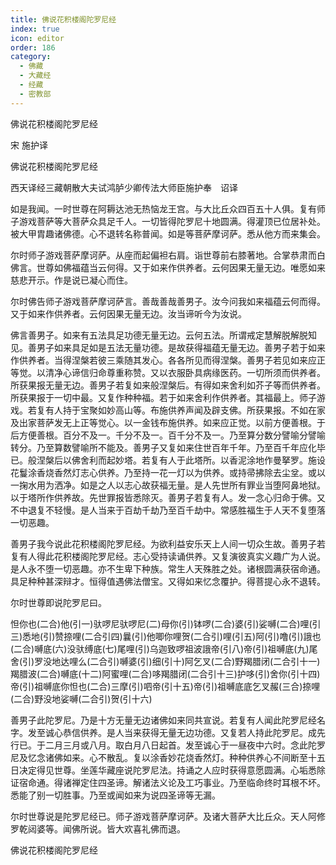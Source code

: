 ```yaml
---
title: 佛说花积楼阁陀罗尼经
index: true
icon: editor
order: 186
category:
  - 佛藏
  - 大藏经
  - 经藏
  - 密教部
---
```


  佛说花积楼阁陀罗尼经  

宋 施护译  

佛说花积楼阁陀罗尼经  

西天译经三藏朝散大夫试鸿胪少卿传法大师臣施护奉　诏译  

如是我闻。一时世尊在阿耨达池无热恼龙王宫。与大比丘众四百五十人俱。复有师子游戏菩萨等大菩萨众具足千人。一切皆得陀罗尼十地圆满。得灌顶已位居补处。被大甲胄趣诸佛德。心不退转名称普闻。如是等菩萨摩诃萨。悉从他方而来集会。  

尔时师子游戏菩萨摩诃萨。从座而起偏袒右肩。诣世尊前右膝著地。合掌恭肃而白佛言。世尊如佛福蕴当云何得。又于如来作供养者。云何因果无量无边。唯愿如来慈悲开示。作是说已凝心而住。  

尔时佛告师子游戏菩萨摩诃萨言。善哉善哉善男子。汝今问我如来福蕴云何而得。又于如来作供养者。云何因果无量无边。汝当谛听今为汝说。  

佛言善男子。如来有五法具足功德无量无边。云何五法。所谓戒定慧解脱解脱知见。善男子如来具足如是五法无量功德。是故获得福蕴无量无边。善男子若于如来作供养者。当得涅槃若彼三乘随其发心。各各所见而得涅槃。善男子若见如来应正等觉。以清净心谛信归命尊重称赞。又以衣服卧具病缘医药。一切所须而供养者。所获果报无量无边。善男子若复如来般涅槃后。有得如来舍利如芥子等而供养者。所获果报于一切中最。又复作种种福。若于如来舍利作供养者。其福最上。师子游戏。若复有人持于宝聚如妙高山等。布施供养声闻及辟支佛。所获果报。不如在家及出家菩萨发无上正等觉心。以一金钱布施供养。如来应正觉。以前方便善根。于后方便善根。百分不及一。千分不及一。百千分不及一。乃至算分数分譬喻分譬喻转分。乃至算数譬喻所不能及。善男子又复如来住世百年千年。乃至百千年应化毕已。般涅槃后以佛舍利而起妙塔。若复有人于此塔所。以香泥涂地作曼拏罗。施设花鬘涂香烧香然灯志心供养。乃至持一花一灯以为供养。或持帚拂除去尘坌。或以一掬水用为洒净。如是之人以志心故获福无量。是人先世所有罪业当堕阿鼻地狱。以于塔所作供养故。先世罪报皆悉除灭。善男子若复有人。发一念心归命于佛。又不中退复不轻慢。是人当来于百劫千劫乃至百千劫中。常感胜福生于人天不复堕落一切恶趣。  

善男子我今说此花积楼阁陀罗尼经。为欲利益安乐天上人间一切众生故。善男子若复有人得此花积楼阁陀罗尼经。志心受持读诵供养。又复演彼真实义趣广为人说。是人永不堕一切恶趣。亦不生卑下种族。常生人天殊胜之处。诸根圆满获宿命通。具足种种甚深辩才。恒得值遇佛法僧宝。又得如来忆念覆护。得菩提心永不退转。  

尔时世尊即说陀罗尼曰。  

怛你也(二合)他(引一)驮啰尼驮啰尼(二)母你(引)钵啰(二合)婆(引)娑嚩(二合)哩(引三)悉地(引)赞捺哩(二合引四)曩(引)他唧你哩贺(二合引)哩(引五)阿(引)噜(引)誐也(二合)嚩底(六)没驮缚底(七)尾哩(引)乌迦致啰祖波誐帝(引八)帝(引)祖嚩底(九)尾舍(引)罗没地达哩么(二合引)嚩婆(引)细(引十)阿乞叉(二合)野羯腊闭(二合引十一)羯腊波(二合)嚩底(十二)阿蜜哩(二合)哆羯腊闭(二合引十三)护哆(引)舍你(引十四)帝(引)祖嚩底你怛也(二合)三摩(引)呬帝(引十五)帝(引)祖嚩底底乞叉赧(三合)捺哩(二合)野没地娑嚩(二合引)贺(引十六)  

善男子此陀罗尼。乃是十方无量无边诸佛如来同共宣说。若复有人闻此陀罗尼经名字。发至诚心恭信供养。是人当来获得无量无边功德。又复若人持此陀罗尼。成先行已。于二月三月或八月。取白月八日起首。发至诚心于一昼夜中六时。念此陀罗尼及忆念诸佛如来。心不散乱。复以涂香妙花烧香然灯。种种供养心不间断至十五日决定得见世尊。坐莲华藏座说陀罗尼法。持诵之人应时获得意愿圆满。心垢悉除证宿命通。得诸禅定住四圣谛。解诸法义论及工巧事业。乃至临命终时耳根不坏。悉能了别一切胜事。乃至或闻如来为说四圣谛等无漏。  

尔时世尊说是陀罗尼经已。师子游戏菩萨摩诃萨。及诸大菩萨大比丘众。天人阿修罗乾闼婆等。闻佛所说。皆大欢喜礼佛而退。  

佛说花积楼阁陀罗尼经  
